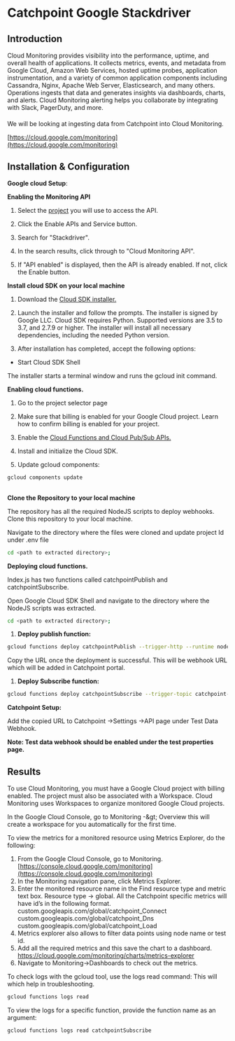 

# Catchpoint Google Stackdriver

  

####

## **Introduction**

  

Cloud Monitoring provides visibility into the performance, uptime, and overall health of applications. It collects metrics, events, and metadata from Google Cloud, Amazon Web Services, hosted uptime probes, application instrumentation, and a variety of common application components including Cassandra, Nginx, Apache Web Server, Elasticsearch, and many others. Operations ingests that data and generates insights via dashboards, charts, and alerts. Cloud Monitoring alerting helps you collaborate by integrating with Slack, PagerDuty, and more.

  

####

  
  

We will be looking at ingesting data from Catchpoint into Cloud Monitoring.

[https://cloud.google.com/monitoring](https://cloud.google.com/monitoring)

  



## **Installation &amp; Configuration**

  

 **Google cloud Setup**:

  
  

 **Enabling the Monitoring API**

  

1. Select the [project](https://console.cloud.google.com/apis/dashboard) you will use to access the API.

2.  Click the Enable APIs and Service button.

3. Search for &quot;Stackdriver&quot;.

4. In the search results, click through to &quot;Cloud Monitoring API&quot;.

5. If &quot;API enabled&quot; is displayed, then the API is already enabled. If not, click the Enable button.

  

**Install cloud SDK on your local machine**

  

1. Download the [Cloud SDK installer.](https://dl.google.com/dl/cloudsdk/channels/rapid/GoogleCloudSDKInstaller.exe)

2. Launch the installer and follow the prompts. The installer is signed by Google LLC. Cloud SDK requires Python. Supported versions are 3.5 to 3.7, and 2.7.9 or higher. The installer will install all necessary dependencies, including the needed Python version.

3. After installation has completed, accept the following options:

  

- Start Cloud SDK Shell

  

The installer starts a terminal window and runs the gcloud init command.

  

**Enabling cloud functions.**

  

1. Go to the project selector page

2. Make sure that billing is enabled for your Google Cloud project. Learn how to confirm billing is enabled for your project.

3. Enable the [Cloud Functions and Cloud Pub/Sub APIs.](https://console.cloud.google.com/flows/enableapi?apiid=cloudfunctions,pubsub&redirect=https://cloud.google.com/functions/docs/tutorials/pubsub)

4. Install and initialize the Cloud SDK.

5. Update gcloud components:
 ```bash
gcloud components update
```
##

  

**Clone the Repository to your local machine**

  

The repository has all the required NodeJS scripts to deploy webhooks.
Clone this repository to your local machine.

Navigate to the directory where the files were cloned and update project Id under .env file

   ```bash
cd <path to extracted directory>;
```
  
  
 **Deploying cloud functions.**

  

Index.js has two functions called catchpointPublish and catchpointSubscribe.

Open Google Cloud SDK Shell and navigate to the directory where the NodeJS scripts was extracted.

 ```bash
cd <path to extracted directory>;
```
  

1.  **Deploy publish function:**

  
 ```bash
gcloud functions deploy catchpointPublish --trigger-http --runtime nodejs10 --timeout=180 --trigger-http --allow-unauthenticated
```
Copy the URL once the deployment is successful. This will be webhook URL which will be added in Catchpoint portal.

  

1.  **Deploy Subscribe function:**

  
 ```bash
gcloud functions deploy catchpointSubscribe --trigger-topic catchpoint-webhook --timeout=180 --runtime nodejs10 --allow-unauthenticated

  ```

**Catchpoint Setup:**

  

Add the copied URL to Catchpoint ->Settings ->API page under Test Data Webhook.

**Note: Test data webhook should be enabled under the test properties page.**

## **Results**

  

To use Cloud Monitoring, you must have a Google Cloud project with billing enabled. The project must also be associated with a Workspace. Cloud Monitoring uses Workspaces to organize monitored Google Cloud projects.

In the Google Cloud Console, go to Monitoring -\&gt; Overview this will create a workspace for you automatically for the first time.

  
To view the metrics for a monitored resource using Metrics Explorer, do the following:

 1. From the Google Cloud Console, go to Monitoring. [https://console.cloud.google.com/monitoring](https://console.cloud.google.com/monitoring)
 2. In the Monitoring navigation pane, click Metrics Explorer.
 3. Enter the monitored resource name in the Find resource type and metric text box.
Resource type -> global. 
All the Catchpoint specific metrics will have id’s in the following format. custom.googleapis.com/global/catchpoint_Connect
custom.googleapis.com/global/catchpoint_Dns
custom.googleapis.com/global/catchpoint_Load
 4. Metrics explorer also allows to filter data points using node name or test id.
 5. Add all the required metrics and this save the chart to a dashboard.
[https://cloud.google.com/monitoring/charts/metrics-explorer
](https://cloud.google.com/monitoring/charts/metrics-explorer
)
 6. Navigate to Monitoring->Dashboards to check out the metrics.


To check logs with the gcloud tool, use the logs read command:
This will which help in troubleshooting.
 ```bash
gcloud functions logs read
````

To view the logs for a specific function, provide the function name as an argument:

 ```bash
gcloud functions logs read catchpointSubscribe
````
